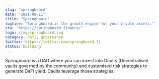 ```yaml
---
slug: "springboard"
date: "2021-08-11"
title: "Springboard"
logline: "Springboard is the growth engine for your crypto assets."
cta: "https://springboard.finance/"
logo: /img/springboard.svg
category: defi, governance
twitter: https://twitter.com/springboard_fi
status: building
---
```


Springboard is a DAO where you can invest into Daults (Decentralised vaults governed by the community) and customised risk strategies to generate DeFi yield. Daults leverage those strategies.
